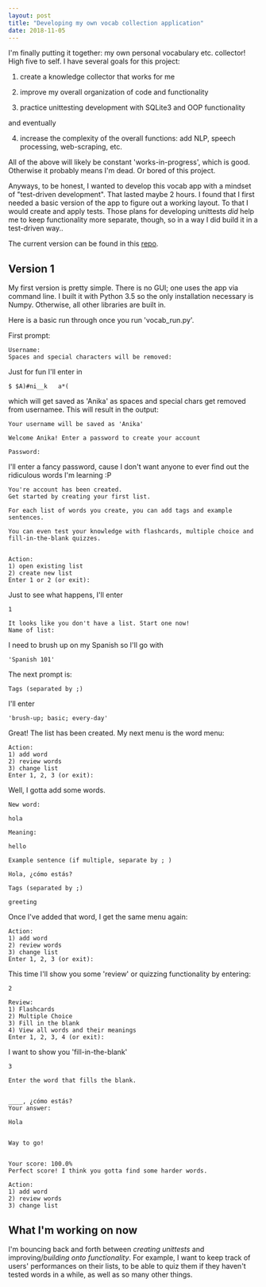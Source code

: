 ```yaml
---
layout: post
title: "Developing my own vocab collection application"
date: 2018-11-05
---
```


I'm finally putting it together: my own personal vocabulary etc. collector! High five to self. I have several goals for this project: 

1) create a knowledge collector that works for me

2) improve my overall organization of code and functionality

3) practice unittesting development with SQLite3 and OOP functionality

and eventually

4) increase the complexity of the overall functions: add NLP, speech processing, web-scraping, etc.

All of the above will likely be constant 'works-in-progress', which is good. Otherwise it probably means I'm dead. Or bored of this project. 

Anyways, to be honest, I wanted to develop this vocab app with a mindset of "test-driven development". That lasted maybe 2 hours. I found that I first needed a basic version of the app to figure out a working layout. To that I would create and apply tests. Those plans for developing unittests *did* help me to keep functionality more separate, though, so in a way I did build it in a test-driven way..

The current version can be found in this <a href="https://github.com/a-n-rose/Vocab-Collector-and-Tester">repo</a>.

## Version 1

My first version is pretty simple. There is no GUI; one uses the app via command line. I built it with Python 3.5 so the only installation necessary is Numpy. Otherwise, all other libraries are built in. 

Here is a basic run through once you run 'vocab_run.py'. 

First prompt:

```
Username: 
Spaces and special characters will be removed: 
```
Just for fun I'll enter in  
```
$ $A)#ni__k   a*( 
```
which will get saved as 'Anika' as spaces and special chars get removed from usernamee. This will result in the output:
```
Your username will be saved as 'Anika'

Welcome Anika! Enter a password to create your account

Password: 

```
I'll enter a fancy password, cause I don't want anyone to ever find out the ridiculous words I'm learning :P 

```
You're account has been created.
Get started by creating your first list.

For each list of words you create, you can add tags and example sentences.

You can even test your knowledge with flashcards, multiple choice and fill-in-the-blank quizzes.


Action:
1) open existing list
2) create new list
Enter 1 or 2 (or exit): 

```

Just to see what happens, I'll enter 
```
1
```
```
It looks like you don't have a list. Start one now!
Name of list: 
```
I need to brush up on my Spanish so I'll go with 
```
'Spanish 101'
```
The next prompt is:
```
Tags (separated by ;)
```
I'll enter 
```
'brush-up; basic; every-day'
```
Great! The list has been created. My next menu is the word menu:
```
Action:
1) add word
2) review words 
3) change list
Enter 1, 2, 3 (or exit): 
```

Well, I gotta add some words.

```
New word: 

hola

Meaning: 

hello

Example sentence (if multiple, separate by ; ) 

Hola, ¿cómo estás?

Tags (separated by ;)

greeting
```

Once I've added that word, I get the same menu again:
```
Action:
1) add word
2) review words 
3) change list
Enter 1, 2, 3 (or exit): 
```

This time I'll show you some 'review' or quizzing functionality by entering:
```
2
```

```
Review:
1) Flashcards
2) Multiple Choice
3) Fill in the blank
4) View all words and their meanings
Enter 1, 2, 3, 4 (or exit): 
```
I want to show you 'fill-in-the-blank'
```
3
```
```
Enter the word that fills the blank.


____, ¿cómo estás?
Your answer:

Hola


Way to go!


Your score: 100.0% 
Perfect score! I think you gotta find some harder words.

Action:
1) add word
2) review words 
3) change list

```
## What I'm working on now

I'm bouncing back and forth between *creating unittests* and improving/*building onto functionality*. For example, I want to keep track of users' performances on their lists, to be able to quiz them if they haven't tested words in a while, as well as so many other things. 
